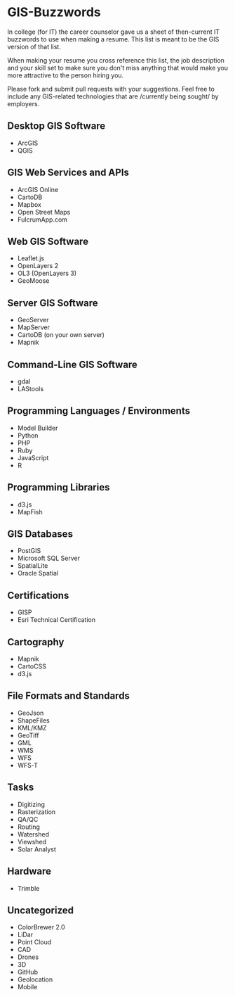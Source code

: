 # GIS-Buzzwords

In college (for IT) the career counselor gave us a sheet of then-current IT buzzwords to use when making a resume. This list is meant to be the GIS version of that list. 

When making your resume you cross reference this list, the job description and your skill set to make sure you don't miss anything that would make you more attractive to the person hiring you. 

Please fork and submit pull requests with your suggestions. Feel free to include any GIS-related technologies that are /currently being sought/ by employers. 


## Desktop GIS Software

 * ArcGIS
 * QGIS

## GIS Web Services and APIs

 * ArcGIS Online
 * CartoDB
 * Mapbox
 * Open Street Maps
 * FulcrumApp.com

## Web GIS Software

 * Leaflet.js
 * OpenLayers 2
 * OL3 (OpenLayers 3)
 * GeoMoose

## Server GIS Software

 * GeoServer
 * MapServer
 * CartoDB (on your own server)
 * Mapnik

## Command-Line GIS Software

 * gdal
 * LAStools

## Programming Languages / Environments

 * Model Builder
 * Python
 * PHP
 * Ruby
 * JavaScript
 * R

## Programming Libraries
 
 * d3.js
 * MapFish 

## GIS Databases

 * PostGIS
 * Microsoft SQL Server
 * SpatialLite
 * Oracle Spatial

## Certifications

 * GISP
 * Esri Technical Certification

## Cartography

 * Mapnik
 * CartoCSS
 * d3.js

## File Formats and Standards

 * GeoJson
 * ShapeFiles
 * KML/KMZ
 * GeoTiff
 * GML
 * WMS
 * WFS
 * WFS-T

## Tasks

 * Digitizing
 * Rasterization
 * QA/QC
 * Routing
 * Watershed
 * Viewshed
 * Solar Analyst

## Hardware
  
 * Trimble

## Uncategorized

 * ColorBrewer 2.0
 * LiDar
 * Point Cloud
 * CAD
 * Drones
 * 3D
 * GitHub
 * Geolocation
 * Mobile
